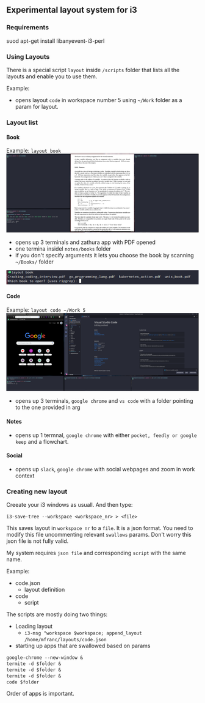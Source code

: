 ## Experimental layout system for i3

### Requirements
suod apt-get install libanyevent-i3-perl

### Using Layouts
There is a special script `layout` inside `/scripts` folder that lists all the layouts and enable you to use them.

Example:  
- opens layout `code` in workspace number 5 using `~/Work` folder as a param for layout.

### Layout list

#### Book
Example: `layout book`
![note-image](.images/note-1552772090.png)

- opens up 3 terminals and zathura app with PDF opened
- one termina insidel `notes/books` folder
- if you don't specify arguments it lets you choose the book by scanning `~/Books/` folder

![note-image](.images/note-1552772194.png)


#### Code
Example: `layout code ~/Work 5`
![note-image](.images/note-1552772301.png)
- opens up 3 terminals, `google chrome` and `vs code` with a folder pointing to the one provided in arg

#### Notes
- opens up 1 termnal, `google chrome` with either `pocket, feedly or google keep` and a flowchart.

#### Social
- opens up `slack`, `google chrome` with social webpages and zoom in work context

### Creating new layout

Creeate your i3 windows as usuall. And then type:

```
i3-save-tree --workspace <workspace_nr> > <file>
```

This saves layout in `workspace nr` to a `file`. It is a json format. You need to modify this file uncommenting relevant `swallows` params. Don't worry this json file is not fully valid.

My system requires `json file` and corresponding `script` with the same name.

Example:
- code.json
    - layout definition
- code
    - script

The scripts are mostly doing two things:
- Loading layout
    - `i3-msg "workspace $workspace; append_layout /home/mfranc/layouts/code.json`
- starting up apps that are swallowed based on params

```
google-chrome --new-window &
termite -d $folder &
termite -d $folder &
termite -d $folder &
code $folder
```

Order of apps is important.

